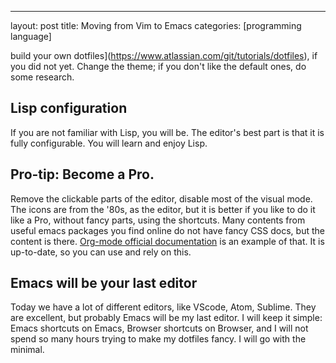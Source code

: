 ---
layout: post
title: Moving from Vim to Emacs
categories: [programming language]

build your own dotfiles](https://www.atlassian.com/git/tutorials/dotfiles), if you did not yet. Change the theme; if you don't like the default ones, do some research.

## Lisp configuration
If you are not familiar with Lisp, you will be. The editor's best part is that it is fully configurable. You will learn and enjoy Lisp.

## Pro-tip: Become a Pro.
Remove the clickable parts of the editor, disable most of the visual mode. The icons are from the '80s, as the editor, but it is better if you like to do it like a Pro, without fancy parts, using the shortcuts. Many contents from useful emacs packages you find online do not have fancy CSS docs, but the content is there. [Org-mode official documentation](https://orgmode.org/manual/index.html) is an example of that. It is up-to-date, so you can use and rely on this.

## Emacs will be your last editor
Today we have a lot of different editors, like VScode, Atom, Sublime. They are excellent, but probably Emacs will be my last editor. I will keep it simple: Emacs shortcuts on Emacs, Browser shortcuts on Browser, and I will not spend so many hours trying to make my dotfiles fancy. I will go with the minimal.

